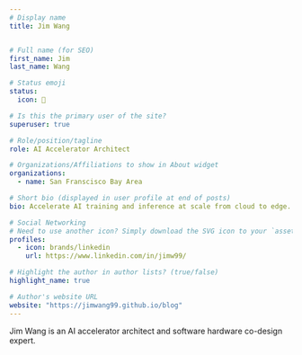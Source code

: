 ```yaml
---
# Display name
title: Jim Wang


# Full name (for SEO)
first_name: Jim
last_name: Wang

# Status emoji
status:
  icon: 🍵

# Is this the primary user of the site?
superuser: true

# Role/position/tagline
role: AI Accelerator Architect

# Organizations/Affiliations to show in About widget
organizations:
  - name: San Franscisco Bay Area

# Short bio (displayed in user profile at end of posts)
bio: Accelerate AI training and inference at scale from cloud to edge.

# Social Networking
# Need to use another icon? Simply download the SVG icon to your `assets/media/icons/` folder.
profiles:
  - icon: brands/linkedin
    url: https://www.linkedin.com/in/jimw99/

# Highlight the author in author lists? (true/false)
highlight_name: true

# Author's website URL
website: "https://jimwang99.github.io/blog"
---
```


Jim Wang is an AI accelerator architect and software hardware co-design expert.
